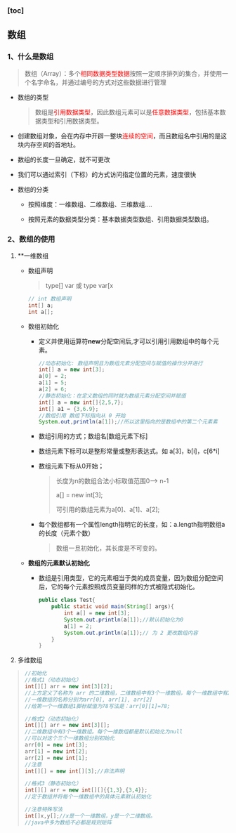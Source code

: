 ### [toc]

## 数组

### 1、什么是数组

> 数组（Array）：多个<font color='red'>相同数据类型数据</font>按照一定顺序排列的集合，并使用一个名字命名，并通过编号的方式对这些数据进行管理

* 数组的类型
  
  > 数组是<font color='red'>引用数据类型</font>，因此数组元素可以是<font color='red'>任意数据类型</font>，包括基本数据类型和引用数据类型。

* 创建数组对象，会在内存中开辟一整块<font color='red'>连续的空间</font>，而且数组名中引用的是这块内存空间的首地址。

* 数组的长度一旦确定，就不可更改

* 我们可以通过索引（下标）的方式访问指定位置的元素，速度很快

* 数组的分类
  
  * 按照维度：一维数组、二维数组、三维数组....
  
  * 按照元素的数据类型分类：基本数据类型数组、引用数据类型数组。

### 2、数组的使用

1. **一维数组
   
   * 数组声明
     
     > type[] var 或 type var[x
     
     ```java
     // int 数组声明
     int[] a;
     int a[];
     ```
   
   * 数组初始化
     
     - 定义并使用运算符**new**分配空间后,才可以引用引用数组中的每个元素。
       
       ```java
       //动态初始化: 数组声明且为数组元素分配空间与赋值的操作分开进行
       int[] a = new int[3];
       a[0] = 2;
       a[1] = 5;
       a[2] = 6;
       //静态初始化：在定义数组的同时就为数组元素分配空间并赋值
       int[] a = new int[]{2,5,7};
       int[] a1 = {3,6.9};
       //数组引用 数组下标指向从 0 开始
       System.out,println(a[1]);//所以这里指向的是数组中的第二个元素素
       ```
     * 数组引用的方式；数组名[数组元素下标]
     
     * 数组元素下标可以是整形常量或整形表达式。如 a[3]，b[i]，c[6*i]
     
     * 数组元素下标从0开始；
       
       > 长度为n的数组合法小标取值范围0——> n-1
       > 
       > a[] = new int[3];
       > 
       > 可引用的数组元素为a[0]、a[1]、a[2];
     
     * 每个数组都有一个属性length指明它的长度，如：a.length指明数组a的长度（元素个数）
       
       > 数组一旦初始化，其长度是不可变的。
   
   * **数组的元素默认初始化**
     
     * 数组是引用类型，它的元素相当于类的成员变量，因为数组分配空间后，它的每个元素按照成员变量同样的方式被隐式初始化。
       
       ```java
       public class Test{
           public static void main(String[] args){
               int a[] = new int[3];
               System.out.println(a[1]);//默认初始化为0
               a[1] = 2;
               System.out.println(a[1]);// 为 2 更改数组内容
           }
       }
       ```

2. 多维数组

> ```java
> //初始化
> //格式1（动态初始化）
> int[][] arr = new int[3][2];
> //上方定义了名称为 arr 的二维数组，二维数组中有3个一维数组，每个一维数组中有2个元素
> //一维数组的名称分别为arr[0], arr[1], arr[2]
> //给第一个一维数组1脚标赋值为78写法是：arr[0][1]=78;
> 
> //格式2（动态初始化）
> int[][] arr = new int[3][];
> //二维数组中有3个一维数组。每个一维数组都是默认初始化为null
> //可以对这个三个一维数组分别初始化
> arr[0] = new int[3];
> arr[1] = new int[2];
> arr[2] = new int[1];
> //注意
> int[][] = new int[][3];//非法声明
> 
> //格式3（静态初始化）
> int[][] arr = new int[][]{{1,3},{3,4}};
> //定于数组并将每个一维数组中的具体元素默认初始化
> 
> //注意特殊写法
> int[]x,y[];//x是一个一维数组，y是一个二维数组。
> //java中多为数组不必都是规则矩阵
> ```